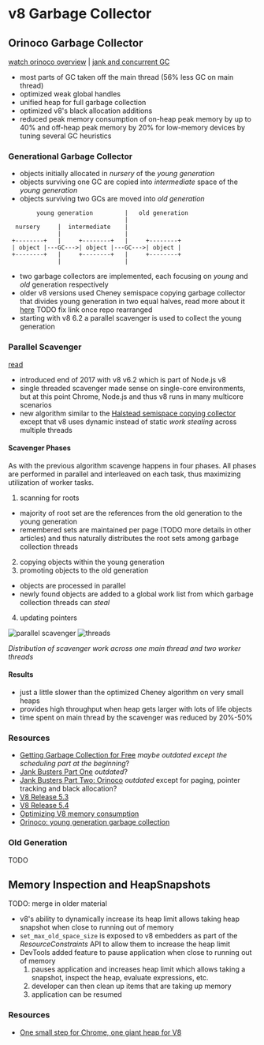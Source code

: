 # v8 Garbage Collector

## Orinoco Garbage Collector

[watch orinoco overview]([watch](https://youtu.be/EdFDJANJJLs?t=15m10s)) | [jank and concurrent GC](https://youtu.be/HDuSEbLWyOY?t=5m14s)

- most parts of GC taken off the main thread (56% less GC on main thread)
- optimized weak global handles
- unified heap for full garbage collection
- optimized v8's black allocation additions
- reduced peak memory consumption of on-heap peak memory by up to 40% and off-heap peak memory
  by 20% for low-memory devices by tuning several GC heuristics

### Generational Garbage Collector

- objects initially allocated in _nursery_ of the _young generation_
- objects surviving one GC are copied into _intermediate_ space of the _young generation_
- objects surviving two GCs are moved into _old generation_

```
        young generation         |   old generation
                                 |
  nursery     |  intermediate    |
              |                  |
 +--------+   |     +--------+   |     +--------+
 | object |---GC--->| object |---GC--->| object |
 +--------+   |     +--------+   |     +--------+
              |                  |
```

- two garbage collectors are implemented, each focusing on _young_ and _old_ generation
  respectively
- older v8 versions used Cheney semispace copying garbage collector that divides young
  generation in two equal halves, read more about it [here](../gc.md#tospace-fromspace-memory-exhaustion) TODO fix link once repo rearranged
- starting with v8 6.2 a parallel scavenger is used to collect the young generation

### Parallel Scavenger

[read](https://v8project.blogspot.com/2017/11/orinoco-parallel-scavenger.html)

- introduced end of 2017 with v8 v6.2 which is part of Node.js v8
- single threaded scavenger made sense on single-core environments, but at this point Chrome,
  Node.js and thus v8 runs in many multicore scenarios
- new algorithm similar to the [Halstead semispace copying collector](https://www.cs.cmu.edu/~guyb/papers/gc2001.pdf)
  except that v8 uses dynamic instead of static _work stealing_ across multiple threads

#### Scavenger Phases

As with the previous algorithm scavenge happens in four phases.
All phases are performed in parallel and interleaved on each task, thus maximizing utilization
of worker tasks.

1. scanning for roots

- majority of root set are the references from the old generation to the young generation
- remembered sets are maintained per page (TODO more details in other articles) and thus
  naturally distributes the root sets among garbage collection threads

2. copying objects within the young generation
3. promoting objects to the old generation

- objects are processed in parallel
- newly found objects are added to a global work list from which garbage collection threads can
  _steal_

4. updating pointers

![parallel scavenger](https://1.bp.blogspot.com/-fqUIuq6zXEg/Wh2T1lAM5nI/AAAAAAAAA8M/g183HuHqOis6kENwJGt9ctloHEaXEQlagCLcBGAs/s1600/image4.png)
![threads](https://3.bp.blogspot.com/-IQcY0MHevKs/Wh2T08XW7wI/AAAAAAAAA8I/EluBNmwT2XIPZNkznSRUml6AmOJWZiJwQCLcBGAs/s1600/image3.png)

_Distribution of scavenger work across one main thread and two worker threads_

#### Results

- just a little slower than the optimized Cheney algorithm on very small heaps
- provides high throughput when heap gets larger with lots of life objects
- time spent on main thread by the scavenger was reduced by 20%-50%

### Resources

- [Getting Garbage Collection for Free](https://v8project.blogspot.com/2015/08/getting-garbage-collection-for-free.html)
  _maybe outdated except the scheduling part at the beginning_?
- [Jank Busters Part One](https://v8project.blogspot.com/2015/10/jank-busters-part-one.html)
  _outdated_?
- [Jank Busters Part Two: Orinoco](https://v8project.blogspot.com/2016/04/jank-busters-part-two-orinoco.html)
  _outdated_ except for paging, pointer tracking and black allocation?
- [V8 Release 5.3](https://v8project.blogspot.com/2016/07/v8-release-53.html)
- [V8 Release 5.4](https://v8project.blogspot.com/2016/09/v8-release-54.html)
- [Optimizing V8 memory consumption](https://v8project.blogspot.com/2016/10/fall-cleaning-optimizing-v8-memory.html)
- [Orinoco: young generation garbage collection](https://v8project.blogspot.com/2017/11/orinoco-parallel-scavenger.html)

### Old Generation

TODO

## Memory Inspection and HeapSnapshots

TODO: merge in older material

- v8's ability to dynamically increase its heap limit allows taking heap snapshot when close to
  running out of memory
- `set_max_old_space_size` is exposed to v8 embedders as part of the _ResourceConstraints_ API
  to allow them to increase the heap limit
- DevTools added feature to pause application when close to running out of memory
  1. pauses application and increases heap limit which allows taking a snapshot, inspect the
  heap, evaluate expressions, etc.
  2. developer can then clean up items that are taking up memory
  3. application can be resumed

### Resources

- [One small step for Chrome, one giant heap for V8](https://v8project.blogspot.com/2017/02/one-small-step-for-chrome-one-giant.html)
